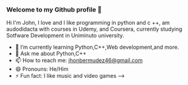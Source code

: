 ### Welcome to my Github profile 👋

Hi I'm John, I love and I like programming in python and c ++, am audodidacta with courses in Udemy, and Coursera, currently studying Sotfware Development in Uniminuto university.

- 🌱 I’m currently learning Python,C++,Web development,and more.
- 💬 Ask me about Python,C++
- 📫 How to reach me: jhonbermudez46@gmail.com
- 😄 Pronouns: He/Him
- ⚡ Fun fact: I like music and video games
-->
